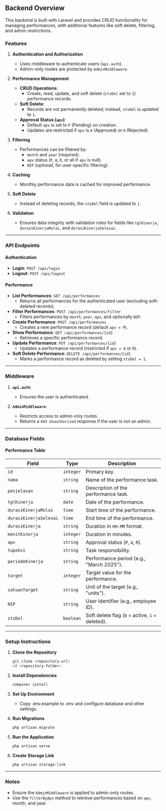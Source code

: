 ## **Backend Overview**

This backend is built with Laravel and provides CRUD functionality for managing performances, with additional features like soft delete, filtering, and admin restrictions.

### **Features**

1. **Authentication and Authorization**

    - Uses middleware to authenticate users (`api.auth`).
    - Admin-only routes are protected by `AdminMiddleware`.

2. **Performance Management**

    - **CRUD Operations**:
        - Create, read, update, and soft delete (`stsDel` set to `1`) performance records.
    - **Soft Delete**:
        - Records are not permanently deleted; instead, `stsDel` is updated to `1`.
    - **Approval Status (`apv`)**:
        - Default `apv` is set to `P` (Pending) on creation.
        - Updates are restricted if `apv` is `A` (Approved) or `R` (Rejected).

3. **Filtering**

    - Performances can be filtered by:
        - `month` and `year` (required).
        - `apv` status (`P`, `A`, `R`, or all if `apv` is null).
        - `NIP` (optional, for user-specific filtering).

4. **Caching**

    - Monthly performance data is cached for improved performance.

5. **Soft Delete**

    - Instead of deleting records, the `stsDel` field is updated to `1`.

6. **Validation**
    - Ensures data integrity with validation rules for fields like `tglKinerja`, `durasiKinerjaMulai`, and `durasiKinerjaSelesai`.

---

### **API Endpoints**

#### **Authentication**

-   **Login**: `POST /api/login`
-   **Logout**: `POST /api/logout`

#### **Performance**

-   **List Performances**: `GET /api/performances`
    -   Returns all performances for the authenticated user (excluding soft-deleted records).
-   **Filter Performances**: `POST /api/performances/filter`
    -   Filters performances by `month`, `year`, `apv`, and optionally `NIP`.
-   **Create Performance**: `POST /api/performances`
    -   Creates a new performance record (default `apv = P`).
-   **Show Performance**: `GET /api/performances/{id}`
    -   Retrieves a specific performance record.
-   **Update Performance**: `PUT /api/performances/{id}`
    -   Updates a performance record (restricted if `apv = A` or `R`).
-   **Soft Delete Performance**: `DELETE /api/performances/{id}`
    -   Marks a performance record as deleted by setting `stsDel = 1`.

---

### **Middleware**

1. **`api.auth`**:

    - Ensures the user is authenticated.

2. **`AdminMiddleware`**:
    - Restricts access to admin-only routes.
    - Returns a `403 Unauthorized` response if the user is not an admin.

---

### **Database Fields**

#### **Performance Table**

| Field                  | Type      | Description                                     |
| ---------------------- | --------- | ----------------------------------------------- |
| `id`                   | `integer` | Primary key.                                    |
| `nama`                 | `string`  | Name of the performance task.                   |
| `penjelasan`           | `string`  | Description of the performance task.            |
| `tglKinerja`           | `date`    | Date of the performance.                        |
| `durasiKinerjaMulai`   | `time`    | Start time of the performance.                  |
| `durasiKinerjaSelesai` | `time`    | End time of the performance.                    |
| `durasiKinerja`        | `string`  | Duration in `HH:MM` format.                     |
| `menitKinerja`         | `integer` | Duration in minutes.                            |
| `apv`                  | `string`  | Approval status (`P`, `A`, `R`).                |
| `tupoksi`              | `string`  | Task responsibility.                            |
| `periodeKinerja`       | `string`  | Performance period (e.g., "March 2025").        |
| `target`               | `integer` | Target value for the performance.               |
| `satuanTarget`         | `string`  | Unit of the target (e.g., "units").             |
| `NIP`                  | `string`  | User identifier (e.g., employee ID).            |
| `stsDel`               | `boolean` | Soft delete flag (`0` = active, `1` = deleted). |

---

### **Setup Instructions**

1. **Clone the Repository**

    ```bash
    git clone <repository-url>
    cd <repository-folder>
    ```

2. **Install Dependencies**

    ```bash
    composer install
    ```

3. **Set Up Environment**

    - Copy .env.example to .env and configure database and other settings.

4. **Run Migrations**

    ```bash
    php artisan migrate
    ```

5. **Run the Application**

    ```bash
    php artisan serve
    ```

6. **Create Storage Link**
    ```bash
    php artisan storage:link
    ```

---

### **Notes**

-   Ensure the `AdminMiddleware` is applied to admin-only routes.
-   Use the `filterByApv` method to retrieve performances based on `apv`, month, and year.

